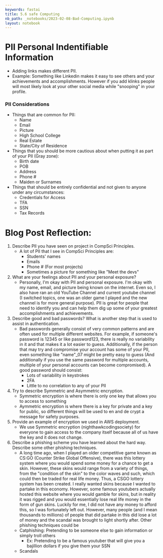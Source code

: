 ```yaml
---
keywords: fastai
title: 5.6 safe Computing
nb_path: _notebooks/2023-02-08-Bad-Computing.ipynb
layout: notebook
---
```


<!--
#################################################
### THIS FILE WAS AUTOGENERATED! DO NOT EDIT! ###
#################################################
# file to edit: _notebooks/2023-02-08-Bad-Computing.ipynb
-->

<div class="container" id="notebook-container">
        
<div class="cell border-box-sizing text_cell rendered"><div class="inner_cell">
<div class="text_cell_render border-box-sizing rendered_html">
<h1 id="PII-Personal-Indentifiable-Information">PII Personal Indentifiable Information<a class="anchor-link" href="#PII-Personal-Indentifiable-Information"> </a></h1><ul>
<li>Adding links makes different PII. </li>
<li>Example: Something like Linkedin makes it easy to see others and your achievements and accomplishments. However if you add klinks people will most likely look at your other social media while "snooping" in your profile.</li>
</ul>
<h3 id="PII-Considerations">PII Considerations<a class="anchor-link" href="#PII-Considerations"> </a></h3><ul>
<li>Things that are common for PII: <ul>
<li>Name </li>
<li>Email </li>
<li>Picture </li>
<li>High School College </li>
<li>Real Estate </li>
<li>State/City of Residence</li>
</ul>
</li>
<li>Things that you should be more cautious about when putting it as part of your PII (Gray zone):<ul>
<li>Birth date</li>
<li>POB</li>
<li>Address</li>
<li>Phone #</li>
<li>Maiden or Surnames</li>
</ul>
</li>
<li>Things that should be entirely confidential and not given to anyone under any circumstances:<ul>
<li>Credentials for Access</li>
<li>TFA</li>
<li>SSN</li>
<li>Tax Records</li>
</ul>
</li>
</ul>

</div>
</div>
</div>
<div class="cell border-box-sizing text_cell rendered"><div class="inner_cell">
<div class="text_cell_render border-box-sizing rendered_html">
<h1 id="Blog-Post-Reflection:">Blog Post Reflection:<a class="anchor-link" href="#Blog-Post-Reflection:"> </a></h1><ol>
<li>Describe PII you have seen on project in CompSci Principles.<ul>
<li>A lot of PII that I see in CompSci Principles are:<ul>
<li>Students' names</li>
<li>Emails</li>
<li>Phone # (For most projects)</li>
<li>Sometimes a picture for something like "Meet the devs"</li>
</ul>
</li>
</ul>
</li>
<li>What are your feelings about PII and your personal exposure?<ul>
<li>Personally, I'm okay with PII and personal exposure. I'm okay with my name, email, and picture being known on the internet. Even so, I also have ran an old YouTube Channel and current youtube channel (I switched topics, one was an older game I played and the new channel is for more general purpose). PII is great for people that need to identify  you and can help them dig up some of your greatest accomplishments and achievements.</li>
</ul>
</li>
<li>Describe good and bad passwords? What is another step that is used to assist in authentication.<ul>
<li>Bad passwords generally consist of very common patterns and are often used for multiple different websites. For example, if someone's password is 12345 or like password123, there is really no variability in it and that makes it a lot easier to guess. Additionally, if the person that may try and compromise your account has some of your PII, even something like "name"_07 might be pretty easy to guess (And additionally if you use the same password for multiple accounts, multiple of your personal accounts can become compromised). A good password should consist:<ul>
<li>Lots of variability in keystrokes</li>
<li>2FA</li>
<li>Little to no correlation to any of your PII</li>
</ul>
</li>
</ul>
</li>
<li>Try to describe Symmetric and Asymmetric encryption.<ul>
<li>Symmetric encryption is where there is only one key that allows you to access to something</li>
<li>Aymmetric encryption is where there is a key for private and a key for public, so different things will be used to en and de crypt a message for safety purposes.</li>
</ul>
</li>
<li>Provide an example of encryption we used in AWS deployment.<ul>
<li>We use Symmetric encryption (nighthawkcodingsociety) for everyone to gain access to the company itself because all of us have the key and it does not change.</li>
</ul>
</li>
<li>Describe a phishing scheme you have learned about the hard way. Describe some other phishing techniques.<ul>
<li>A long time ago, when I played an older competitive game known as CS:GO (Counter Strike Global Offensive),  there was this lottery system where you would spend some money for a chance to get a skin. However, these skins would range from a variety of things, from the "condition of the skin" to the color waves and such, which could then be traded for real life money. Thus, a CSGO lottery system has been created. I really wanted skins because I wanted to partake in this economy. However, some famous youtubers actually hosted this website where you would gamble for skins, but in reality it was rigged and you would essentially lose real life money in the form of gun skins. Luckily for me, I did not have any money to afford this, so I was fortunately left out. However, many people (and I mean thousands to millions) of people that did partake in this did lose a lot of money and the scandal was brought to light shortly after.
Other phishing techniques could be</li>
<li>Catphishing: Pretending to be someone else to gain information or simply troll others<ul>
<li>Ex: Pretending to be a famous youtuber that will give you a bajillion dollars if you give them your SSN</li>
</ul>
</li>
<li>Scandals</li>
</ul>
</li>
</ol>

</div>
</div>
</div>
</div>
 

